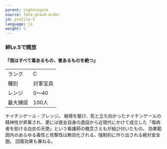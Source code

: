 ```yaml
---
parent: nightingale
source: fate-grand-order
id: profile-5
language: ja
weight: 5
---
```


### 絆Lv.5で開放

#### 『我はすべて毒あるもの、害あるものを絶つ』

<table>
  <tr><td>ランク</td><td>C</td></tr>
  <tr><td>種別</td><td>対軍宝具</td></tr>
  <tr><td>レンジ</td><td>0～40</td></tr>
  <tr><td>最大捕捉</td><td>100人</td></tr>
</table>

ナイチンゲール・プレッジ。
戦場を駆け、死と立ち向かったナイチンゲールの精神性が昇華され、更には彼女自身の逸話から近現代にかけて成立した「傷病者を助ける白衣の天使」という看護師の概念さえもが結び付いたもの。
効果範囲内のあらゆる毒性と攻撃性は無効化される。強制的に作り出される絶対安全圏。
回復効果も兼ねる。
